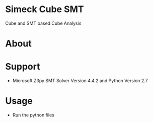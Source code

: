 # Simeck Cube SMT

Cube and SMT based Cube Analysis

About
=====

Support
=====
- Microsoft Z3py SMT Solver Version 4.4.2 and Python Version 2.7

Usage
=====

- Run the python files
